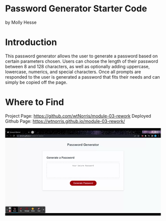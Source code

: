 # Password Generator Starter Code
 by Molly Hesse

# Introduction
 This password generator allows the user to generate a password based on certain parameters chosen. Users can choose the length of their password between 8 and 128 characters, as well as optionally adding uppercase, lowercase, numerics, and special characters. Once all prompts are responded to the user is generated a password that fits their needs and can simply be copied off the page.

 # Where to Find

 Project Page: https://github.com/wtNorris/module-03-rework
 Deployed Github Page: https://wtnorris.github.io/module-03-rework/

 ![launched app demo](/assets/img/demo.gif)
